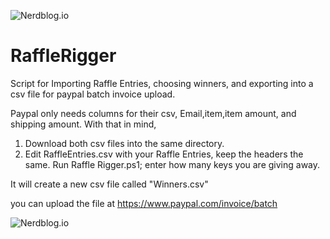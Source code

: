 ![Nerdblog.io](https://i.imgur.com/Lborxa2.png)

# RaffleRigger
Script for Importing Raffle Entries, choosing winners, and exporting into a csv file for paypal batch invoice upload.

Paypal only needs columns for their csv, Email,item,item amount, and shipping amount.
With that in mind, 

1. Download both csv files into the same directory.
2. Edit RaffleEntries.csv with your Raffle Entries, keep the headers the same.
Run Raffle Rigger.ps1; enter how many keys you are giving away.

It will create a new csv file called "Winners.csv"

you can upload the file at https://www.paypal.com/invoice/batch

![Nerdblog.io](https://i.imgur.com/K20uFGm.png)
